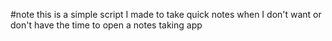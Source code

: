 #note
this is a simple script I made to take quick notes when I don't want or don't have the time to open a notes taking app
